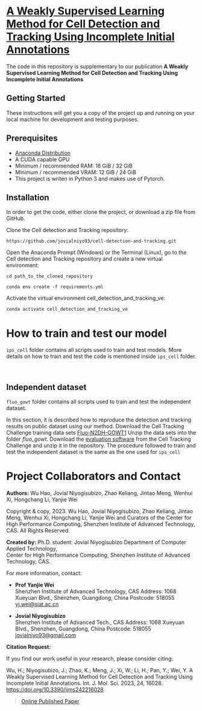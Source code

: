 
# [A Weakly Supervised Learning Method for Cell Detection and Tracking Using Incomplete Initial Annotations](https://www.mdpi.com/1422-0067/24/22/16028/pdf)

The code in this repository is supplementary to our publication **A Weakly Supervised Learning Method for Cell Detection and Tracking Using Incomplete Initial Annotations** 

## Getting Started

These instructions will get you a copy of the project up and running on your local machine for development and testing purposes. 

## Prerequisites
* [Anaconda Distribution](https://www.anaconda.com/products/individual)
* A CUDA capable GPU
* Minimum / recommended RAM: 16 GiB / 32 GiB
* Minimum / recommended VRAM: 12 GiB / 24 GiB
* This project is writen in Python 3 and makes use of Pytorch. 

## Installation
In order to get the code, either clone the project, or download a zip file from GitHub.

Clone the Cell detection and Tracking repository:
```
https://github.com/jovialniyo93/cell-detection-and-tracking.git
```
Open the Anaconda Prompt (Windows) or the Terminal (Linux), go to the Cell detection and Tracking repository and create a new virtual environment:
```
cd path_to_the_cloned_repository
```
```
conda env create -f requirements.yml
```
Activate the virtual environment cell_detection_and_tracking_ve:
```
conda activate cell_detection_and_tracking_ve
```

# How to train and test our model

```ips_cell``` folder contains all scripts used to train and test models. More details on how to train and test the code is mentioned inside ```ips_cell``` folder.

<br/>

## Independent dataset

```fluo_gowt``` folder contains all scripts used to train and test the independent dataset.

In this section, it is described how to reproduce the detection and tracking results on public dataset using our method. Download the Cell Tracking Challenge training data sets [Fluo-N2DH-GOWT1](http://data.celltrackingchallenge.net/training-datasets/Fluo-N2DH-GOWT1.zip) Unzip the data sets into the folder *fluo_gowt*. Download the [evaluation software](http://public.celltrackingchallenge.net/software/EvaluationSoftware.zip) from the Cell Tracking Challenge and unzip it in the repository. The procedure followed to train and test the independent dataset is the same as the one used for ```ips_cell```


# Project Collaborators and Contact

**Authors:** Wu Hao, Jovial Niyogisubizo, Zhao Keliang, Jintao Meng, Wenhui Xi, Hongchang Li, Yanjie Wei

Copyright & copy, 2023. Wu Hao, Jovial Niyogisubizo, Zhao Keliang, Jintao Meng, Wenhui Xi, Hongchang Li, Yanjie Wei and Curators of the Center for High Performance Computing, Shenzhen Institute of Advanced Technology, CAS. All Rights Reserved.

**Created by:** Ph.D. student: Jovial Niyogisubizo 
Department of Computer Applied Technology,  
Center for High Performance Computing, Shenzhen Institute of Advanced Technology, CAS. 

For more information, contact:

* **Prof Yanjie Wei**  
Shenzhen Institute of Advanced Technology, CAS 
Address: 1068 Xueyuan Blvd., Shenzhen, Guangdong, China
Postcode: 518055
yj.wei@siat.ac.cn


* **Jovial Niyogisubizo**  
Shenzhen Institute of Advanced Tech., CAS 
Address: 1068 Xueyuan Blvd., Shenzhen, Guangdong, China
Postcode: 518055
jovialniyo93@gmail.com

**Citation Request:** 

If you find our work useful in your research, please consider citing:

Wu, H.; Niyogisubizo, J.; Zhao, K.; Meng, J.; Xi, W.; Li, H.; Pan, Y.; Wei, Y. A Weakly Supervised Learning Method for Cell Detection and Tracking Using Incomplete Initial Annotations. Int. J. Mol. Sci. 2023, 24, 16028. https://doi.org/10.3390/ijms242216028

>[Online Published Paper](https://www.mdpi.com/1422-0067/24/22/16028)
